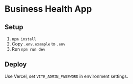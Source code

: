 # Business Health App

## Setup
1. `npm install`
2. Copy `.env.example` to `.env`
3. Run `npm run dev`

## Deploy
Use Vercel, set `VITE_ADMIN_PASSWORD` in environment settings.